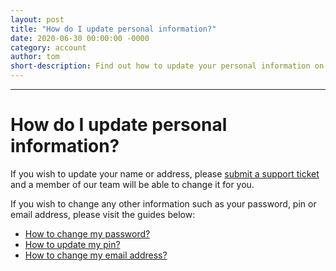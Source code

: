 ```yaml
---
layout: post
title: "How do I update personal information?"
date: 2020-06-30 00:00:00 -0000
category: account
author: tom
short-description: Find out how to update your personal information on Earn Doing.
---
```


-----

# How do I update personal information?

If you wish to update your name or address, please [submit a support ticket](https://www.earndoing.com/sites/contact.aspx) and a member of our team will be able to change it for you.

If you wish to change any other information such as your password, pin or email address, please visit the guides below:

* [How to change my password?](/account/change-password)
* [How to update my pin?](/account/change-pin)
* [How to change my email address?](/account/change-email-address)